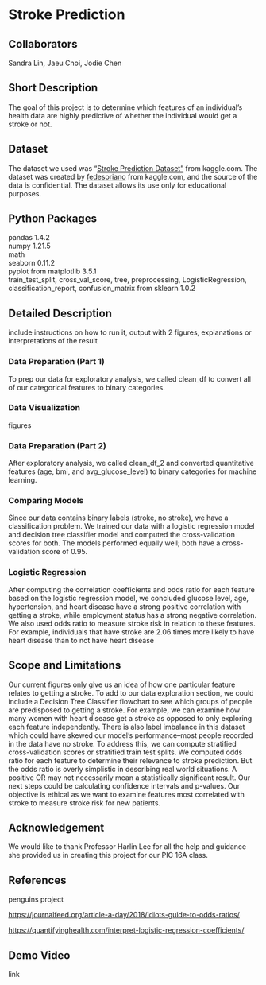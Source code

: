 # Stroke Prediction

## Collaborators
Sandra Lin, Jaeu Choi, Jodie Chen

## Short Description
The goal of this project is to determine which features of an individual’s health data are highly predictive of whether the individual would get a stroke or not.

## Dataset
The dataset we used was “[Stroke Prediction Dataset”](https://www.kaggle.com/datasets/fedesoriano/stroke-prediction-dataset?page=2) from kaggle.com. The dataset was created by [fedesoriano](https://www.kaggle.com/fedesoriano) from kaggle.com, and the source of the data is confidential. The dataset allows its use only for educational purposes.

## Python Packages
pandas 1.4.2<br />
numpy 1.21.5<br />
math<br />
seaborn 0.11.2<br />
pyplot from matplotlib 3.5.1<br />
train_test_split, cross_val_score, tree, preprocessing, LogisticRegression, classification_report, confusion_matrix from sklearn 1.0.2

## Detailed Description
include instructions on how to run it, output with 2 figures, explanations or interpretations of the result

### Data Preparation (Part 1)
To prep our data for exploratory analysis, we called clean_df to convert all of our categorical features to binary categories. 

### Data Visualization
figures

### Data Preparation (Part 2)
After exploratory analysis, we called clean_df_2 and converted quantitative features (age, bmi, and avg_glucose_level) to binary categories for machine learning.

### Comparing Models
Since our data contains binary labels (stroke, no stroke), we have a classification problem. We trained our data with a logistic regression model and decision tree classifier model and computed the cross-validation scores for both. The models performed equally well; both have a cross-validation score of 0.95.

### Logistic Regression
After computing the correlation coefficients and odds ratio for each feature based on the logistic regression model, we concluded glucose level, age, hypertension, and heart disease have a strong positive correlation with getting a stroke, while employment status has a strong negative correlation. We also used odds ratio to measure stroke risk in relation to these features. For example, individuals that have stroke are 2.06 times more likely to have heart disease than to not have heart disease

## Scope and Limitations
Our current figures only give us an idea of how one particular feature relates to getting a stroke. To add to our data exploration section, we could include a Decision Tree Classifier flowchart to see which groups of people are predisposed to getting a stroke. For example, we can examine how many women with heart disease get a stroke as opposed to only exploring each feature independently. There is also label imbalance in this dataset which could have skewed our model’s performance–most people recorded in the data have no stroke. To address this, we can compute stratified cross-validation scores or stratified train test splits. We computed odds ratio for each feature to determine their relevance to stroke prediction. But the odds ratio is overly  simplistic in describing real world situations. A positive OR may not necessarily mean a statistically significant result. Our next steps could be calculating confidence intervals and p-values. Our objective is ethical as we want to examine features most correlated with stroke to measure stroke risk for new patients. 

## Acknowledgement
We would like to thank Professor Harlin Lee for all the help and guidance she provided us in creating this project for our PIC 16A class.

## References
penguins project

https://journalfeed.org/article-a-day/2018/idiots-guide-to-odds-ratios/

https://quantifyinghealth.com/interpret-logistic-regression-coefficients/

## Demo Video
link
